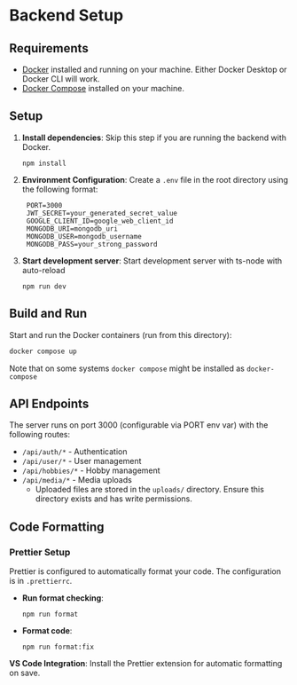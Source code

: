 # Backend Setup

## Requirements

- [Docker](https://www.docker.com/get-started/) installed and running on your machine. Either Docker Desktop or Docker CLI will work.
- [Docker Compose](https://docs.docker.com/compose/install/) installed on your machine.

## Setup

1. **Install dependencies**:
   Skip this step if you are running the backend with Docker.
   ```
   npm install
   ```

2. **Environment Configuration**: Create a `.env` file in the root directory using the following format:

   ```
    PORT=3000
    JWT_SECRET=your_generated_secret_value
    GOOGLE_CLIENT_ID=google_web_client_id
    MONGODB_URI=mongodb_uri
    MONGODB_USER=mongodb_username
    MONGODB_PASS=your_strong_password
   ```

3. **Start development server**: Start development server with ts-node with auto-reload
   ```
   npm run dev
   ```

## Build and Run

Start and run the Docker containers (run from this directory):
```bash
docker compose up
```
Note that on some systems `docker compose` might be installed as `docker-compose`

## API Endpoints

The server runs on port 3000 (configurable via PORT env var) with the following routes:

- `/api/auth/*` - Authentication
- `/api/user/*` - User management
- `/api/hobbies/*` - Hobby management
- `/api/media/*` - Media uploads
  - Uploaded files are stored in the `uploads/` directory. Ensure this directory exists and has write permissions.

## Code Formatting

### Prettier Setup

Prettier is configured to automatically format your code. The configuration is in `.prettierrc`.

- **Run format checking**:
  ```
  npm run format
  ```
- **Format code**:
  ```
  npm run format:fix
  ```

**VS Code Integration**: Install the Prettier extension for automatic formatting on save.
